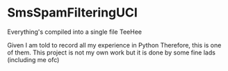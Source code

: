# SmsSpamFilteringUCI
Everything's compiled into a single file TeeHee

Given I am told to record all my experience in Python
Therefore, this is one of them.
This project is not my own work but it is done by some fine lads (including me ofc)
